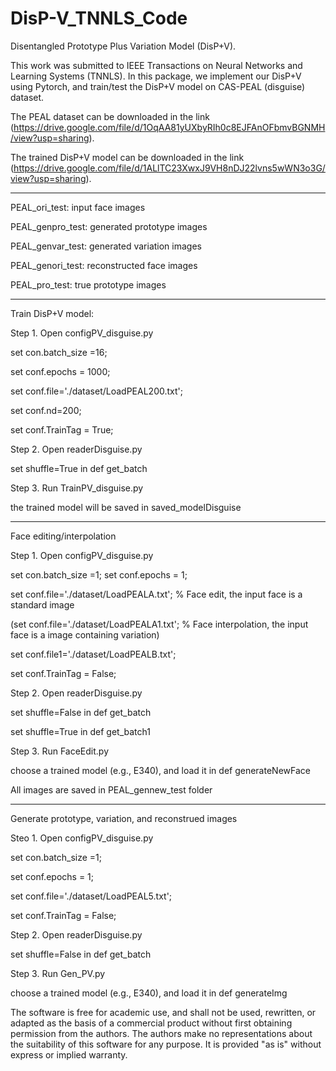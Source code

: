 # DisP-V_TNNLS_Code

Disentangled Prototype Plus Variation Model (DisP+V).

This work was submitted to IEEE Transactions on Neural Networks and Learning Systems (TNNLS). In this package, we implement our DisP+V using Pytorch, and train/test the DisP+V model on CAS-PEAL (disguise) dataset.

The PEAL dataset can be downloaded in the link (https://drive.google.com/file/d/1OqAA81yUXbyRIh0c8EJFAnOFbmvBGNMH/view?usp=sharing).

The trained DisP+V model can be downloaded in the link (https://drive.google.com/file/d/1ALlTC23XwxJ9VH8nDJ22lvns5wWN3o3G/view?usp=sharing).


--------------------------------------------------------------------------------
PEAL_ori_test: input face images 

PEAL_genpro_test: generated prototype images 

PEAL_genvar_test: generated variation images 

PEAL_genori_test: reconstructed face images 

PEAL_pro_test: true prototype images

------------------------------------------------------------------------
Train DisP+V model:

Step 1. Open configPV_disguise.py 

set con.batch_size =16;

set conf.epochs = 1000;

set conf.file='./dataset/LoadPEAL200.txt';

set conf.nd=200;

set conf.TrainTag = True;

Step 2. Open readerDisguise.py

set shuffle=True in def get_batch

Step 3. Run TrainPV_disguise.py

the trained model will be saved in saved_modelDisguise

---------------------------------------------------------------------------
Face editing/interpolation

Step 1. Open configPV_disguise.py 

set con.batch_size =1;
set conf.epochs = 1;

set conf.file='./dataset/LoadPEALA.txt';    % Face edit, the input face is a standard image

(set conf.file='./dataset/LoadPEALA1.txt';   % Face interpolation, the input face is a image containing variation)

set conf.file1='./dataset/LoadPEALB.txt';

set conf.TrainTag = False;

Step 2. Open readerDisguise.py

set shuffle=False in def get_batch

set shuffle=True in def get_batch1

Step 3. Run FaceEdit.py

choose a trained model (e.g., E340), and load it in def generateNewFace

All images are saved in PEAL_gennew_test folder

--------------------------------------------------------------------------
Generate prototype, variation, and reconstrued images

Steo 1. Open configPV_disguise.py 

set con.batch_size =1;

set conf.epochs = 1;

set conf.file='./dataset/LoadPEAL5.txt';

set conf.TrainTag = False;

Step 2. Open readerDisguise.py

set shuffle=False in def get_batch

Step 3. Run Gen_PV.py

choose a trained model (e.g., E340), and load it in def generateImg



The software is free for academic use, and shall not be used, rewritten, or adapted as the basis of a commercial product without first obtaining permission from the authors. The authors make no representations about the suitability of this software for any purpose. It is provided "as is" without express or implied warranty.
